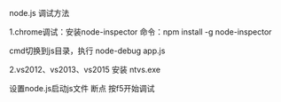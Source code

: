 node.js 调试方法

1.chrome调试：安装node-inspector  命令：npm install -g node-inspector

 cmd切换到js目录，执行 node-debug app.js

 


2.vs2012、vs2013、vs2015 安装 ntvs.exe 

设置node.js启动js文件 断点 按f5开始调试